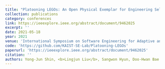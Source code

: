 ```yaml
---
title: "Platooning LEGOs: An Open Physical Exemplar for Engineering Self-Adaptive Cyber-Physical Systems-of-Systems"
collection: publications
category: conferences
link: https://ieeexplore.ieee.org/abstract/document/9462025
excerpt: ''
date: 2021-05-18
year: 2021
venue: 'International Symposium on Software Engineering for Adaptive and Self-Managing Systems (SEAMS)'
code: 'https://github.com/KAIST-SE-Lab/Platooning-LEGOs'
paperurl: 'https://ieeexplore.ieee.org/abstract/document/9462025'
citation: ''
authors: Yong-Jun Shin, <b>Lingjun Liu</b>, Sangwon Hyun, Doo-Hwan Bae
---
```

